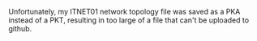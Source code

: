 Unfortunately, my ITNET01 network topology file was saved as a PKA instead of a PKT, resulting in too large of a file that can't be uploaded to github.
